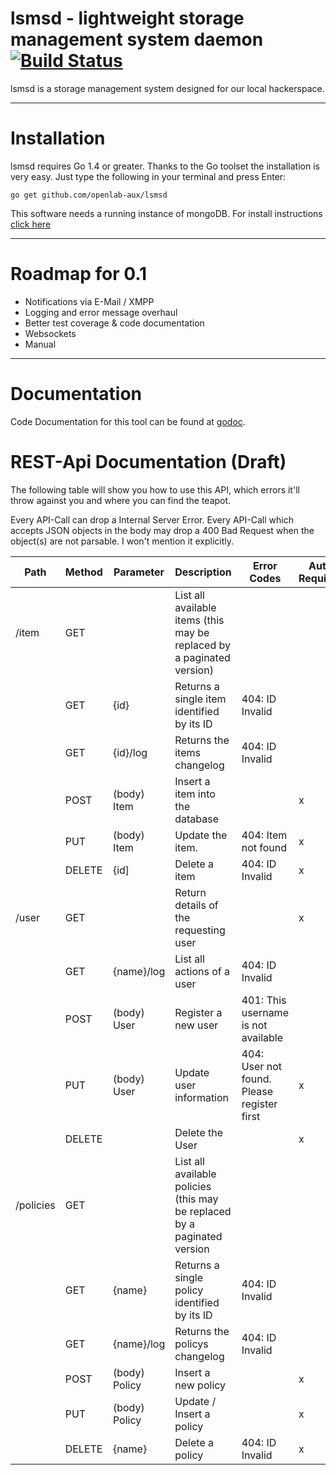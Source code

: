 lsmsd - lightweight storage management system daemon [![Build Status](https://travis-ci.org/openlab-aux/lsmsd.svg?branch=master)](https://travis-ci.org/openlab-aux/lsmsd)
===========
lsmsd is a storage management system designed for our local hackerspace.
___
# Installation
lsmsd requires Go 1.4 or greater. Thanks to the Go toolset the installation is very easy. Just type the following in your terminal and press Enter:

    go get github.com/openlab-aux/lsmsd

This software needs a running instance of mongoDB. For install instructions [click here](http://docs.mongodb.org/manual/installation/)

___
# Roadmap for 0.1
  * Notifications via E-Mail / XMPP
  * Logging and error message overhaul
  * Better test coverage & code documentation
  * Websockets
  * Manual

___
# Documentation

Code Documentation for this tool can be found at [godoc](http://godoc.org/github.com/openlab-aux/lsmsd).

# REST-Api Documentation (Draft)

The following table will show you how to use this API, which errors it'll throw against you and where you can find the teapot.

Every API-Call can drop a Internal Server Error. Every API-Call which accepts JSON objects in the body may drop a 400 Bad Request when the object(s) are not parsable. I won't mention it explicitly.

| Path | Method | Parameter | Description | Error Codes | Auth Required | Admin Required |
---|---|---|---|---|---|---|
| /item | GET | | List all available items (this may be replaced by a paginated version) | | | |
| | GET | {id} | Returns a single item identified by its ID | 404: ID Invalid | | |
| | GET | {id}/log | Returns the items changelog | 404: ID Invalid | | |
| | POST | (body) Item | Insert a item into the database | | x | |
| | PUT | (body) Item | Update the item. | 404: Item not found | x | |
| | DELETE | {id] | Delete a item | 404: ID Invalid | x | |
| /user | GET | | Return details of the requesting user | | x | |
| | GET | {name}/log | List all actions of a user | 404: ID Invalid | | |
| | POST | (body) User | Register a new user | 401: This username is not available | | |
| | PUT | (body) User | Update user information | 404: User not found. Please register first | x | (x) |
| | DELETE | | Delete the User | | x | (x) |
| /policies | GET | | List all available policies (this may be replaced by a paginated version | | | |
| | GET | {name} | Returns a single policy identified by its ID | 404: ID Invalid | | | |
| | GET | {name}/log | Returns the policys changelog | 404: ID Invalid | | |
| | POST | (body) Policy | Insert a new policy | | x | |
| | PUT | (body) Policy | Update / Insert a policy | | x | |
| | DELETE | {name} | Delete a policy | 404: ID Invalid | x | |
